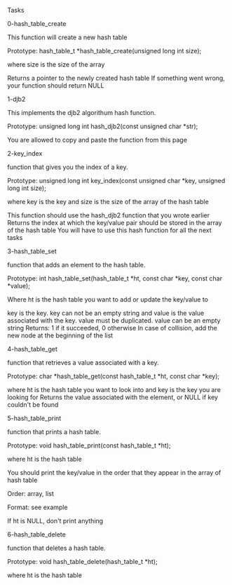 Tasks

0-hash_table_create

This function will create a new hash table

Prototype: hash_table_t *hash_table_create(unsigned long int size);

where size is the size of the array


Returns a pointer to the newly created hash table
If something went wrong, your function should return NULL



1-djb2

This implements the djb2 algorithum hash function.

Prototype: unsigned long int hash_djb2(const unsigned char *str);

You are allowed to copy and paste the function from this page



2-key_index

function that gives you the index of a key.

Prototype: unsigned long int key_index(const unsigned char *key, unsigned long int size);

where key is the key
and size is the size of the array of the hash table


This function should use the hash_djb2 function that you wrote
earlier
Returns the index at which the key/value pair should be stored in the array
of the hash table
You will have to use this hash function for all the next tasks


3-hash_table_set

function that adds an element to the hash table.

Prototype: int hash_table_set(hash_table_t *ht, const char *key, const char *value);

Where ht is the hash table you want to add or update the key/value to

key is the key. key can not be an empty string
and value is the value associated with the key. value must be duplicated. value can be an empty
string
Returns: 1 if it succeeded, 0 otherwise
In case of collision, add the new node at the beginning of the list


4-hash_table_get

function that retrieves a value associated with a key.

Prototype: char *hash_table_get(const hash_table_t *ht, const char *key);

where ht is the hash table you want to look into
and key is the key you are looking for
Returns the value associated with the element, or NULL if key couldn't be found


5-hash_table_print

function that prints a hash table.


Prototype: void hash_table_print(const hash_table_t *ht);


where ht is the hash table


You should print the key/value in the order that they appear in the array of hash table


Order: array, list


Format: see example


If ht is NULL, don't print anything



6-hash_table_delete

function that deletes a hash table.

Prototype: void hash_table_delete(hash_table_t *ht);

where ht is the hash table